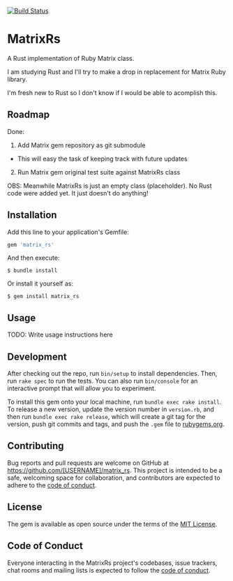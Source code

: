 [![Build Status](https://travis-ci.com/abinoam/matrix_rs.svg?token=jLesqB3VvKRLAuZkesEy&branch=master)](https://travis-ci.com/abinoam/matrix_rs)

# MatrixRs

A Rust implementation of Ruby Matrix class.

I am studying Rust and I'll try to make a drop in replacement for Matrix Ruby library.

I'm fresh new to Rust so I don't know if I would be able to acomplish this.

## Roadmap

Done:
1. Add Matrix gem repository as git submodule
  - This will easy the task of keeping track with future updates
2. Run Matrix gem original test suite against MatrixRs class

OBS: Meanwhile MatrixRs is just an empty class (placeholder).
No Rust code were added yet. It just doesn't do anything!

## Installation

Add this line to your application's Gemfile:

```ruby
gem 'matrix_rs'
```

And then execute:

    $ bundle install

Or install it yourself as:

    $ gem install matrix_rs

## Usage

TODO: Write usage instructions here

## Development

After checking out the repo, run `bin/setup` to install dependencies. Then, run `rake spec` to run the tests. You can also run `bin/console` for an interactive prompt that will allow you to experiment.

To install this gem onto your local machine, run `bundle exec rake install`. To release a new version, update the version number in `version.rb`, and then run `bundle exec rake release`, which will create a git tag for the version, push git commits and tags, and push the `.gem` file to [rubygems.org](https://rubygems.org).

## Contributing

Bug reports and pull requests are welcome on GitHub at https://github.com/[USERNAME]/matrix_rs. This project is intended to be a safe, welcoming space for collaboration, and contributors are expected to adhere to the [code of conduct](https://github.com/[USERNAME]/matrix_rs/blob/master/CODE_OF_CONDUCT.md).


## License

The gem is available as open source under the terms of the [MIT License](https://opensource.org/licenses/MIT).

## Code of Conduct

Everyone interacting in the MatrixRs project's codebases, issue trackers, chat rooms and mailing lists is expected to follow the [code of conduct](https://github.com/[USERNAME]/matrix_rs/blob/master/CODE_OF_CONDUCT.md).
